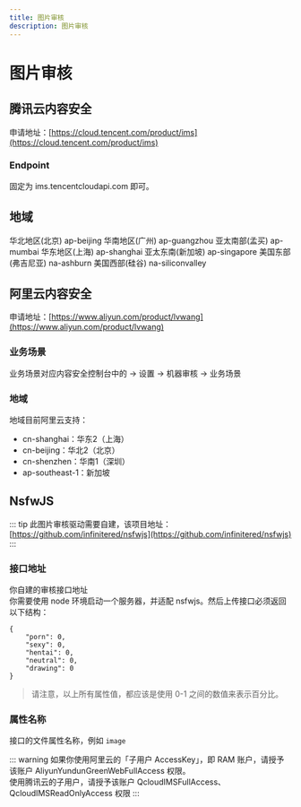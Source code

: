 ```yaml
---
title: 图片审核
description: 图片审核
---
```


# 图片审核

## 腾讯云内容安全
申请地址：[https://cloud.tencent.com/product/ims](https://cloud.tencent.com/product/ims)

### Endpoint
固定为 ims.tencentcloudapi.com 即可。

## 地域
华北地区(北京)	ap-beijing
华南地区(广州)	ap-guangzhou
亚太南部(孟买)	ap-mumbai
华东地区(上海)	ap-shanghai
亚太东南(新加坡)	ap-singapore
美国东部(弗吉尼亚)	na-ashburn
美国西部(硅谷)	na-siliconvalley

## 阿里云内容安全
申请地址：[https://www.aliyun.com/product/lvwang](https://www.aliyun.com/product/lvwang)

### 业务场景
业务场景对应内容安全控制台中的 -> 设置 -> 机器审核 -> 业务场景

### 地域
地域目前阿里云支持：
- cn-shanghai：华东2（上海）
- cn-beijing：华北2（北京）
- cn-shenzhen：华南1（深圳）
- ap-southeast-1：新加坡

## NsfwJS

::: tip
此图片审核驱动需要自建，该项目地址：[https://github.com/infinitered/nsfwjs](https://github.com/infinitered/nsfwjs)
:::

### 接口地址
你自建的审核接口地址  
你需要使用 node 环境启动一个服务器，并适配 nsfwjs。然后上传接口必须返回以下结构：
```
{
    "porn": 0,
    "sexy": 0,
    "hentai": 0,
    "neutral": 0,
    "drawing": 0
}
```

> 请注意，以上所有属性值，都应该是使用 0-1 之间的数值来表示百分比。

### 属性名称
接口的文件属性名称，例如 `image`

::: warning
如果你使用阿里云的「子用户 AccessKey」，即 RAM 账户，请授予该账户 AliyunYundunGreenWebFullAccess 权限。  
使用腾讯云的子用户，请授予该账户 QcloudIMSFullAccess、QcloudIMSReadOnlyAccess 权限
:::

